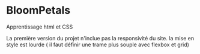 # BloomPetals
Apprentissage html et CSS

La première version du projet n'inclue pas la responsivité du site.
la mise en style est lourde ( il faut définir une trame plus souple avec flexbox et grid)


